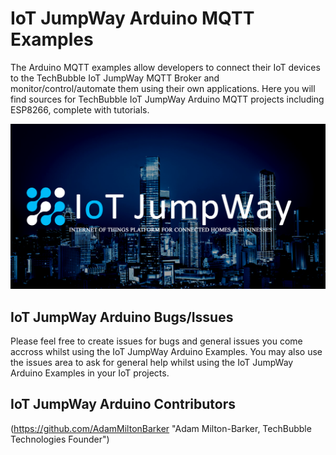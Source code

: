 # IoT JumpWay Arduino MQTT Examples
The Arduino MQTT examples allow developers to connect their IoT devices to the TechBubble IoT JumpWay MQTT Broker and monitor/control/automate them using their own applications. Here you will find sources for TechBubble IoT JumpWay Arduino MQTT projects including ESP8266, complete with tutorials.

![IoT JumpWay TTM Device](Images/main/banner.png)

## IoT JumpWay Arduino Bugs/Issues

Please feel free to create issues for bugs and general issues you come accross whilst using the IoT JumpWay Arduino Examples. You may also use the issues area to ask for general help whilst using the IoT JumpWay Arduino Examples in your IoT projects.

## IoT JumpWay Arduino Contributors

(https://github.com/AdamMiltonBarker "Adam Milton-Barker, TechBubble Technologies Founder")